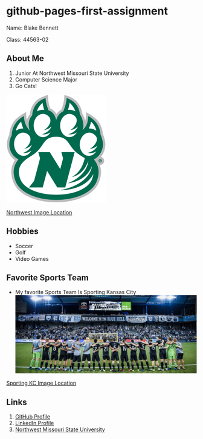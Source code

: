 # github-pages-first-assignment
Name: Blake Bennett

Class: 44563-02

## About Me
1. Junior At Northwest Missouri State University
2. Computer Science Major
3. Go Cats!

![Northwest Bearcat Logo](bearcat.png)

[Northwest Image Location](https://en.wikipedia.org/wiki/Northwest_Missouri_State_Bearcats)


## Hobbies
* Soccer
* Golf
* Video Games

## Favorite Sports Team
* My favorite Sports Team Is Sporting Kansas City 
![Sporting Stadium](sporting.png)

[Sporting KC Image Location](https://www.sportingkc.com/post/2019/09/27/sporting-kc-announces-2019-sporting-club-awards-pitch-black-presented-audi)

## Links
1. [GitHub Profile](https://github.com/bben6087)
2. [LinkedIn Profile](https://www.linkedin.com/in/blake-bennett-2b2b11191/)
3. [Northwest Missouri State University](https://www.nwmissouri.edu/)

